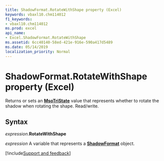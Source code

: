 ```yaml
---
title: ShadowFormat.RotateWithShape property (Excel)
keywords: vbaxl10.chm114012
f1_keywords:
- vbaxl10.chm114012
ms.prod: excel
api_name:
- Excel.ShadowFormat.RotateWithShape
ms.assetid: 6cc40140-58ed-421e-916e-590a417d5489
ms.date: 05/14/2019
localization_priority: Normal
---
```



# ShadowFormat.RotateWithShape property (Excel)

Returns or sets an **[MsoTriState](Office.MsoTriState.md)** value that represents whether to rotate the shadow when rotating the shape. Read/write.


## Syntax

_expression_.**RotateWithShape**

_expression_ A variable that represents a **[ShadowFormat](Excel.ShadowFormat.md)** object.




[!include[Support and feedback](~/includes/feedback-boilerplate.md)]